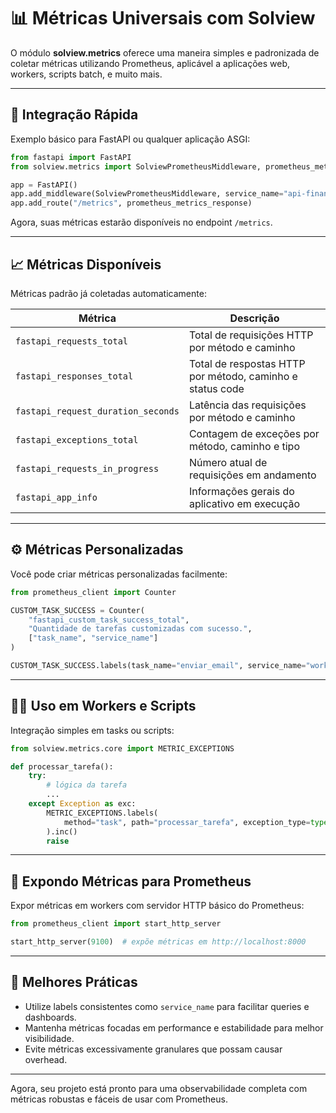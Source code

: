 # 📊 Métricas Universais com Solview

O módulo **solview\.metrics** oferece uma maneira simples e padronizada de coletar métricas utilizando Prometheus, aplicável a aplicações web, workers, scripts batch, e muito mais.

---

## 🚀 Integração Rápida

Exemplo básico para FastAPI ou qualquer aplicação ASGI:

```python
from fastapi import FastAPI
from solview.metrics import SolviewPrometheusMiddleware, prometheus_metrics_response

app = FastAPI()
app.add_middleware(SolviewPrometheusMiddleware, service_name="api-financeiro")
app.add_route("/metrics", prometheus_metrics_response)
```

Agora, suas métricas estarão disponíveis no endpoint `/metrics`.

---

## 📈 Métricas Disponíveis

Métricas padrão já coletadas automaticamente:

| Métrica                            | Descrição                                                 |
| ---------------------------------- | --------------------------------------------------------- |
| `fastapi_requests_total`           | Total de requisições HTTP por método e caminho            |
| `fastapi_responses_total`          | Total de respostas HTTP por método, caminho e status code |
| `fastapi_request_duration_seconds` | Latência das requisições por método e caminho             |
| `fastapi_exceptions_total`         | Contagem de exceções por método, caminho e tipo           |
| `fastapi_requests_in_progress`     | Número atual de requisições em andamento                  |
| `fastapi_app_info`                 | Informações gerais do aplicativo em execução              |

---

## ⚙️ Métricas Personalizadas

Você pode criar métricas personalizadas facilmente:

```python
from prometheus_client import Counter

CUSTOM_TASK_SUCCESS = Counter(
    "fastapi_custom_task_success_total",
    "Quantidade de tarefas customizadas com sucesso.",
    ["task_name", "service_name"]
)

CUSTOM_TASK_SUCCESS.labels(task_name="enviar_email", service_name="worker-emails").inc()
```

---

## 🧑‍💻 Uso em Workers e Scripts

Integração simples em tasks ou scripts:

```python
from solview.metrics.core import METRIC_EXCEPTIONS

def processar_tarefa():
    try:
        # lógica da tarefa
        ...
    except Exception as exc:
        METRIC_EXCEPTIONS.labels(
            method="task", path="processar_tarefa", exception_type=type(exc).__name__, service_name="worker-tarefas"
        ).inc()
        raise
```

---

## 📡 Expondo Métricas para Prometheus

Expor métricas em workers com servidor HTTP básico do Prometheus:

```python
from prometheus_client import start_http_server

start_http_server(9100)  # expõe métricas em http://localhost:8000
```

---

## 🎯 Melhores Práticas

* Utilize labels consistentes como `service_name` para facilitar queries e dashboards.
* Mantenha métricas focadas em performance e estabilidade para melhor visibilidade.
* Evite métricas excessivamente granulares que possam causar overhead.

---

Agora, seu projeto está pronto para uma observabilidade completa com métricas robustas e fáceis de usar com Prometheus.
